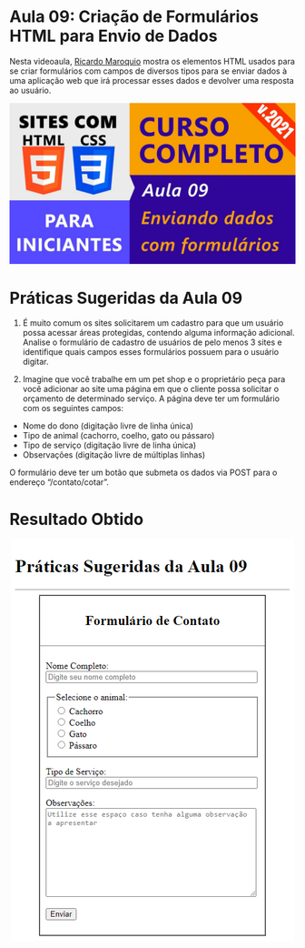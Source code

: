# Aula 09: Criação de Formulários HTML para Envio de Dados

Nesta videoaula, [Ricardo Maroquio](https://github.com/maroquio) mostra os elementos HTML usados para se criar formulários com campos de diversos tipos para se enviar dados à uma aplicação web que irá processar esses dados e devolver uma resposta ao usuário.

[![Assistir no YouTube](./img/maxresdefault.jpg)](https://youtu.be/45GS8UKy4dc)

# Práticas Sugeridas da Aula 09

1. É muito comum os sites solicitarem um cadastro para que um usuário possa acessar áreas protegidas, contendo alguma informação adicional. Analise o formulário de cadastro de usuários de pelo menos 3 sites e identifique quais campos esses formulários possuem para o usuário digitar.

2. Imagine que você trabalhe em um pet shop e o proprietário peça para você adicionar ao site uma página em que o cliente possa solicitar o orçamento de determinado serviço. A página deve ter um formulário com os seguintes campos:

- Nome do dono (digitação livre de linha única)
- Tipo de animal (cachorro, coelho, gato ou pássaro)
- Tipo de serviço (digitação livre de linha única)
- Observações (digitação livre de múltiplas linhas)

O formulário deve ter um botão que submeta os dados via POST para o endereço “/contato/cotar”.

# Resultado Obtido

<center>

![Resultado](./img/result.png)

</center>